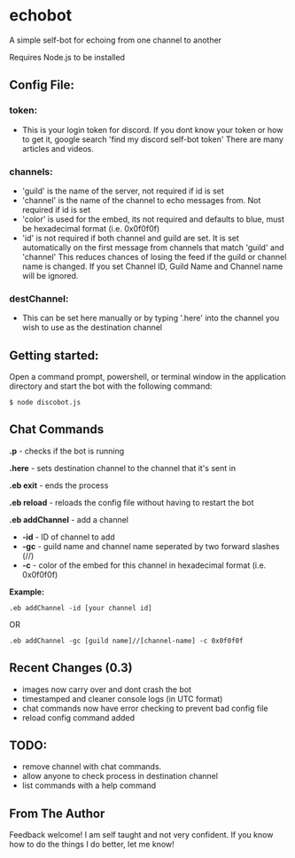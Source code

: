 # echobot

A simple self-bot for echoing from one channel to another

Requires Node.js to be installed

## Config File:

### token:

* This is your login token for discord. If you dont know your token or how to get it, google search 'find my discord self-bot token' There are many articles and videos.

### channels:

* 'guild' is the name of the server, not required if id is set
* 'channel' is the name of the channel to echo messages from. Not required if id is set
* 'color' is used for the embed, its not required and defaults to blue, must be hexadecimal format (i.e. 0x0f0f0f)
* 'id' is not required if both channel and guild are set. It is set automatically on the first message from channels that match 'guild' and 'channel' This reduces chances of losing the feed if the guild or channel name is changed. If you set Channel ID, Guild Name and Channel name will be ignored.


### destChannel:

* This can be set here manually or by typing '.here' into the channel you wish to use as the destination channel 

## Getting started:

Open a command prompt, powershell, or terminal window in the application directory and start the bot with the following command:

```
$ node discobot.js
```

## Chat Commands

**.p** - checks if the bot is running

**.here** - sets destination channel to the channel that it's sent in

**.eb exit** - ends the process

**.eb reload** - reloads the config file without having to restart the bot

**.eb addChannel** - add a channel

* **-id** - ID of channel to add
* **-gc** - guild name and channel name seperated by two forward slashes (//)
* **-c** - color of the embed for this channel in hexadecimal format (i.e. 0x0f0f0f)

**Example:**

```
.eb addChannel -id [your channel id]
```

OR

```
.eb addChannel -gc [guild name]//[channel-name] -c 0x0f0f0f
```

## Recent Changes (0.3)

* images now carry over and dont crash the bot
* timestamped and cleaner console logs (in UTC format)
* chat commands now have error checking to prevent bad config file
* reload config command added

## TODO:

* remove channel with chat commands.
* allow anyone to check process in destination channel
* list commands with a help command

## From The Author

Feedback welcome! I am self taught and not very confident. If you know how to do the things I do better, let me know!